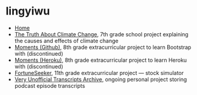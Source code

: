 # lingyiwu

- [Home](https://lingyiwu.github.io/)
- [The Truth About Climate Change](https://lingyiwu.github.io/thetruthaboutclimatechange), 7th grade school project explaining the causes and effects of climate change
- [Moments (Github)](https://lingyiwu.github.io/moments/), 8th grade extracurricular project to learn Bootstrap with (discontinued)
- [Moments (Heroku)](http://annwu23.herokuapp.com/), 8th grade extracurricular project to learn Heroku with (discontinued)
- [FortuneSeeker](https://fortune-seeker.herokuapp.com/), 11th grade extracurricular project — stock simulator
- [Very Unofficial Transcripts Archive](https://lingyiwu.github.io/transcripts/), ongoing personal project storing podcast episode transcripts